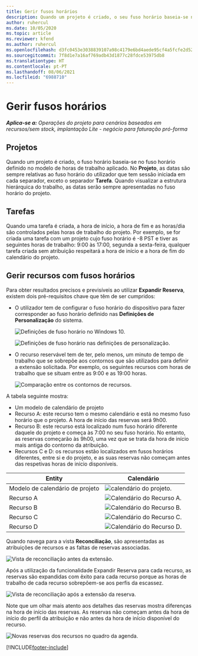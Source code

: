 ```yaml
---
title: Gerir fusos horários
description: Quando um projeto é criado, o seu fuso horário baseia-se no fuso horário definido no modelo de horas de trabalho aplicado.
author: ruhercul
ms.date: 10/05/2020
ms.topic: article
ms.reviewer: kfend
ms.author: ruhercul
ms.openlocfilehash: d3fc0453e3038839107a98c4179e6bd4aede95cf4a5fcfe2d52f823b83029485
ms.sourcegitcommit: 7f8d1e7a16af769adb43d1877c28fdce53975db8
ms.translationtype: HT
ms.contentlocale: pt-PT
ms.lasthandoff: 08/06/2021
ms.locfileid: "6988710"
---
```

# <a name="manage-time-zones"></a>Gerir fusos horários

_**Aplica-se a:** Operações do projeto para cenários baseados em recursos/sem stock, implantação Lite - negócio para faturação pró-forma_


## <a name="projects"></a>Projetos

Quando um projeto é criado, o fuso horário baseia-se no fuso horário definido no modelo de horas de trabalho aplicado. No **Projeto**, as datas são sempre relativas ao fuso horário do utilizador que tem sessão iniciada em cada separador, exceto o separador **Tarefa**. Quando visualizar a estrutura hierárquica do trabalho, as datas serão sempre apresentadas no fuso horário do projeto.

## <a name="tasks"></a>Tarefas

Quando uma tarefa é criada, a hora de início, a hora de fim e as horas/dia são controlados pelas horas de trabalho do projeto. Por exemplo, se for criada uma tarefa com um projeto cujo fuso horário é -8 PST e tiver as seguintes horas de trabalho: 9:00 às 17:00, segunda a sexta-feira, qualquer tarefa criada sem atribuição respeitará a hora de início e a hora de fim do calendário do projeto.

## <a name="manage-resources-with-time-zones"></a>Gerir recursos com fusos horários

Para obter resultados precisos e previsíveis ao utilizar **Expandir Reserva**, existem dois pré-requisitos chave que têm de ser cumpridos:  

- O utilizador tem de configurar o fuso horário do dispositivo para fazer corresponder ao fuso horário definido nas **Definições de Personalização** do sistema.
 
  ![Definições de fuso horário no Windows 10.](media/reconcile-assignments-03.png)

  ![Definições de fuso horário nas definições de personalização.](media/reconcile-assignments-04.png)
 
- O recurso reservável tem de ter, pelo menos, um minuto de tempo de trabalho que se sobrepõe aos contornos que são utilizados para definir a extensão solicitada. Por exemplo, os seguintes recursos com horas de trabalho que se situam entre as 9:00 e as 19:00 horas. 

  ![Comparação entre os contornos de recursos.](media/reconcile-assignments-05.png)

A tabela seguinte mostra:

- Um modelo de calendário de projeto
- Recurso A: este recurso tem o mesmo calendário e está no mesmo fuso horário que o projeto. A hora de início das reservas será 9h00.
- Recurso B: este recurso está localizado num fuso horário diferente daquele do projeto e começa às 7:00 no seu fuso horário. No entanto, as reservas começarão às 9h00, uma vez que se trata da hora de início mais antiga do contorno da atribuição.
- Recursos C e D: os recursos estão localizados em fusos horários diferentes, entre si e do projeto, e as suas reservas não começam antes das respetivas horas de início disponíveis.

|Entity  |Calendário  |
|-|-|
|Modelo de calendário de projeto   | ![calendário do projeto.](media/reconcile-assignments-06.png) |
|Recurso A  | ![Calendário do Recurso A.](media/reconcile-assignments-06.png) |
|Recurso B  |  ![Calendário do Recurso B.](media/reconcile-assignments-07.png) |
|Recurso C  |  ![Calendário do Recurso C.](media/reconcile-assignments-08.png) |
|Recurso D  | ![Calendário do Recurso D.](media/reconcile-assignments-09.png)  |
 
Quando navega para a vista **Reconciliação**, são apresentadas as atribuições de recursos e as faltas de reservas associadas.

![Vista de reconciliação antes da extensão.](media/reconcile-assignments-10.png)

Após a utilização da funcionalidade Expandir Reserva para cada recurso, as reservas são expandidas com êxito para cada recurso porque as horas de trabalho de cada recurso sobrepõem-se aos perfis da escassez.

![Vista de reconciliação após a extensão da reserva.](media/reconcile-assignments-11.png) 

Note que um olhar mais atento aos detalhes das reservas mostra diferenças na hora de início das reservas. As reservas não começam antes da hora de início do perfil da atribuição e não antes da hora de início disponível do recurso.

![Novas reservas dos recursos no quadro da agenda.](media/reconcile-assignments-12.png)


[!INCLUDE[footer-include](../includes/footer-banner.md)]